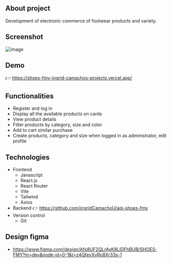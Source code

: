 ## About project

Development of electronic commerce of footwear products and variety.

## Screenshot

![image](https://github.com/ingridCamachoU/card-practice/blob/main/mockupp.png)

## Demo

👉 https://shoes-fmy-ingrid-camachos-projects.vercel.app/

## Functionalities

-   Register and log in
-   Display all the available products on cards
-   View product details
-   Filter products by category, size and color
-   Add to cart similar purchase
-   Create products, category and size when logged in as administrator, edit profile

## Technologies

-   Frontend
    -   Javascript
    -   React.js
    -   React Router
    -   Vite
    -   Tailwind
    -   Axios
-   Backend
    👉 https://github.com/ingridCamachoU/api-shoes-fmy
-   Version control
    -   Git
 
## Design figma 
- https://www.figma.com/design/Afs8UF2QLrAyK8LlDFhBUB/SHOES-FMY?m=dev&node-id=0-1&t=z4QfevXyRo8Xr33s-1

